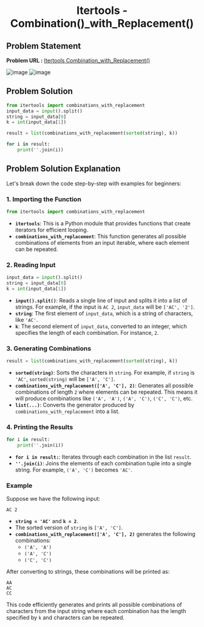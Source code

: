 <h1 align='center'>Itertools - Combination()_with_Replacement()</h1>


## Problem Statement

**Problem URL :** [Itertools Combination_with_Replacement()](https://www.hackerrank.com/challenges/itertools-combinations-with-replacement/problem?isFullScreen=true)

![image](https://github.com/user-attachments/assets/a46112b0-c6ca-4b00-91f4-8e73c8c24d27)
![image](https://github.com/user-attachments/assets/17fa204a-f46c-4671-8da0-1a244b19ea2d)

## Problem Solution
```py
from itertools import combinations_with_replacement
input_data = input().split()
string = input_data[0]
k = int(input_data[1])

result = list(combinations_with_replacement(sorted(string), k))

for i in result:
    print(''.join(i))
```

## Problem Solution Explanation

Let's break down the code step-by-step with examples for beginners:

### 1. Importing the Function

```python
from itertools import combinations_with_replacement
```

- **`itertools`**: This is a Python module that provides functions that create iterators for efficient looping.
- **`combinations_with_replacement`**: This function generates all possible combinations of elements from an input iterable, where each element can be repeated. 

### 2. Reading Input

```python
input_data = input().split()
string = input_data[0]
k = int(input_data[1])
```

- **`input().split()`**: Reads a single line of input and splits it into a list of strings. For example, if the input is `AC 2`, `input_data` will be `['AC', '2']`.
- **`string`**: The first element of `input_data`, which is a string of characters, like `'AC'`.
- **`k`**: The second element of `input_data`, converted to an integer, which specifies the length of each combination. For instance, `2`.

### 3. Generating Combinations

```python
result = list(combinations_with_replacement(sorted(string), k))
```

- **`sorted(string)`**: Sorts the characters in `string`. For example, if `string` is `'AC'`, `sorted(string)` will be `['A', 'C']`.
- **`combinations_with_replacement(['A', 'C'], 2)`**: Generates all possible combinations of length `2` where elements can be repeated. This means it will produce combinations like `('A', 'A')`, `('A', 'C')`, `('C', 'C')`, etc.
- **`list(...)`**: Converts the generator produced by `combinations_with_replacement` into a list.

### 4. Printing the Results

```python
for i in result:
    print(''.join(i))
```

- **`for i in result:`**: Iterates through each combination in the list `result`.
- **`''.join(i)`**: Joins the elements of each combination tuple into a single string. For example, `('A', 'C')` becomes `'AC'`.

### Example

Suppose we have the following input:

```
AC 2
```

- **`string = 'AC'`** and **`k = 2`**.
- The sorted version of `string` is `['A', 'C']`.
- **`combinations_with_replacement(['A', 'C'], 2)`** generates the following combinations:
  - `('A', 'A')`
  - `('A', 'C')`
  - `('C', 'C')`

After converting to strings, these combinations will be printed as:

```
AA
AC
CC
```

This code efficiently generates and prints all possible combinations of characters from the input string where each combination has the length specified by `k` and characters can be repeated.
